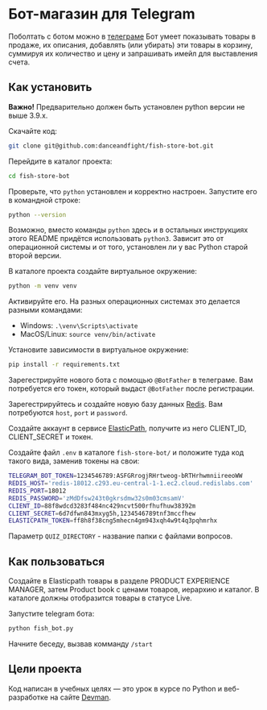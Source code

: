 # Бот-магазин для Telegram

Поболтать с ботом можно в [телеграме](https://t.me/echoquiz_bot)
Бот умеет показывать товары в продаже, их описания, добавлять (или убирать) эти товары в корзину, суммируя их количество и цену и запрашивать имейл для выставления счета.

## Как установить

**Важно!** Предварительно должен быть установлен python версии не выше 3.9.x.

Скачайте код:
```sh
git clone git@github.com:danceandfight/fish-store-bot.git
```

Перейдите в каталог проекта:
```sh
cd fish-store-bot
```
Проверьте, что `python` установлен и корректно настроен. Запустите его в командной строке:
```sh
python --version
```

Возможно, вместо команды `python` здесь и в остальных инструкциях этого README придётся использовать `python3`. Зависит это от операционной системы и от того, установлен ли у вас Python старой второй версии. 

В каталоге проекта создайте виртуальное окружение:
```sh
python -m venv venv
```
Активируйте его. На разных операционных системах это делается разными командами:

- Windows: `.\venv\Scripts\activate`
- MacOS/Linux: `source venv/bin/activate`

Установите зависимости в виртуальное окружение:
```sh
pip install -r requirements.txt
```

Зарегестрируйте нового бота с помощью `@BotFather` в телеграме. Вам потребуется его токен, который выдаст `@BotFather` после регистрации.

Зарегестрируйтесь и создайте новую базу данных [Redis](https://redis.io). Вам потребуются `host`, `port` и `password`.

Создайте аккаунт в сервисе [ElasticPath](elasticpath.com), получите из него CLIENT_ID, CLIENT_SECRET и токен.

Создайте файл `.env` в каталоге `fish-store-bot/` и положите туда код такого вида, заменив токены на свои:
```sh
TELEGRAM_BOT_TOKEN=1234546789:ASFGRrogjRHrtweog-bRTHrhwmniireeoWW
REDIS_HOST='redis-18012.c293.eu-central-1-1.ec2.cloud.redislabs.com'
REDIS_PORT=18012
REDIS_PASSWORD='zMdDfsw243t0gkrsdmw32s0m03cmsamV'
CLIENT_ID=88f8wdcd3283f484nc429ncvt500rfhufhuw38392m
CLIENT_SECRET=6d7dfwn843mxyg5h,1234546789tnf3mccfhew
ELASTICPATH_TOKEN=ff8h8f38cng5mhecn4gm943xqh4w9t4q3pqhmrhx
```
Параметр `QUIZ_DIRECTORY` - название папки с файлами вопросов.

## Как пользоваться

Создайте в Elasticpath товары в разделе PRODUCT EXPERIENCE MANAGER, затем Product book с ценами товаров, иерархию и каталог. В каталоге должны отобразится товары в статусе Live. 

Запустите telegram бота:

```sh
python fish_bot.py
```
Начните беседу, вызвав комманду `/start`

## Цели проекта

Код написан в учебных целях — это урок в курсе по Python и веб-разработке на сайте [Devman](https://dvmn.org).